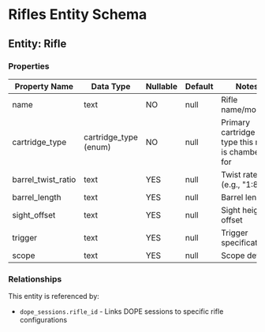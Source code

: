 # Rifles Entity Schema

## Entity: Rifle

### Properties

| Property Name      | Data Type                | Nullable | Default           | Notes                                              |
|--------------------|--------------------------|----------|-------------------|----------------------------------------------------|
| name               | text                     | NO       | null              | Rifle name/model                                   |
| cartridge_type     | cartridge_type (enum)    | NO       | null              | Primary cartridge type this rifle is chambered for |
| barrel_twist_ratio | text                     | YES      | null              | Twist rate (e.g., "1:8")                           |
| barrel_length      | text                     | YES      | null              | Barrel length                                      |
| sight_offset       | text                     | YES      | null              | Sight height offset                                |
| trigger            | text                     | YES      | null              | Trigger specifications                             |
| scope              | text                     | YES      | null              | Scope details                                      |



### Relationships
This entity is referenced by:
- `dope_sessions.rifle_id` - Links DOPE sessions to specific rifle configurations
